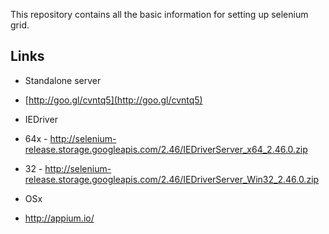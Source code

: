 This repository contains all the basic information for setting up selenium
grid.

## Links

 * Standalone server
  * [http://goo.gl/cvntq5](http://goo.gl/cvntq5)

 * IEDriver 
  * 64x - http://selenium-release.storage.googleapis.com/2.46/IEDriverServer_x64_2.46.0.zip
  * 32 - http://selenium-release.storage.googleapis.com/2.46/IEDriverServer_Win32_2.46.0.zip

 * OSx
  * http://appium.io/



